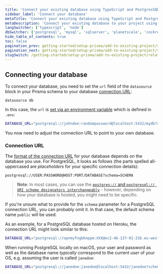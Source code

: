 ```yaml
---
title: 'Connect your existing database using TypeScript and PostgresSQL'
sidebar_label: 'Connect your database'
metaTitle: 'Connect your existing database using TypeScript and PostgresSQL'
metaDescription: 'Connect your existing database to your project using TypeScript and PostgresSQL'
langSwitcher: ['typescript', 'node']
dbSwitcher: ['postgresql', 'mysql', 'sqlserver', 'planetscale', 'cockroachdb']
hide_table_of_contents: true
toc: false
pagination_prev: getting-started/setup-prisma/add-to-existing-project/relational-databases-typescript-postgresql
pagination_next: getting-started/setup-prisma/add-to-existing-project/relational-databases/introspection-typescript-postgresql
slugSwitch: /getting-started/setup-prisma/add-to-existing-project/relational-databases/connect-your-database-
---
```


## Connecting your database

To connect your database, you need to set the `url` field of the `datasource` block in your Prisma schema to your database [connection URL](/orm/reference/connection-urls):

```prisma file=prisma/schema.prisma showLineNumbers
datasource db
```

In this case, the `url` is [set via an environment variable](/orm/more/development-environment/environment-variables) which is defined in `.env`:

```bash file=.env
DATABASE_URL="postgresql://johndoe:randompassword@localhost:5432/mydb?schema=public"
```

You now need to adjust the connection URL to point to your own database.

<h3 id="connection-url">Connection URL</h3>

The [format of the connection URL](/orm/reference/connection-urls) for your database depends on the database you use. For PostgreSQL, it looks as follows (the parts spelled all-uppercased are _placeholders_ for your specific connection details):

```no-lines
postgresql://USER:PASSWORD@HOST:PORT/DATABASE?schema=SCHEMA
```

> **Note**: In most cases, you can use the [`postgres://` and `postgresql:// URI scheme designators interchangeably`](https://www.postgresql.org/docs/10/libpq-connect.html#id-1.7.3.8.3.6) - however, depending on how your database is hosted, you might need to be specific.

If you're unsure what to provide for the `schema` parameter for a PostgreSQL connection URL, you can probably omit it. In that case, the default schema name `public` will be used.

As an example, for a PostgreSQL database hosted on Heroku, the connection URL might look similar to this:

```bash file=.env
DATABASE_URL="postgresql://opnmyfngbknppm:XXX@ec2-46-137-91-216.eu-west-1.compute.amazonaws.com:5432/d50rgmkqi2ipus?schema=hello-prisma"
```

When running PostgreSQL locally on macOS, your user and password as well as the database name _typically_ correspond to the current _user_ of your OS, e.g. assuming the user is called `janedoe`:

```bash file=.env
DATABASE_URL="postgresql://janedoe:janedoe@localhost:5432/janedoe?schema=hello-prisma"
```

